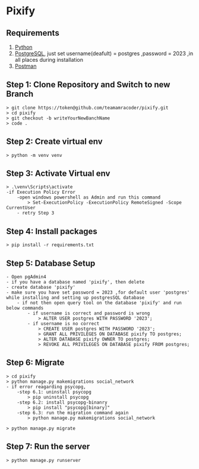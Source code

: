 # Pixify

## Requirements

1. [Python](https://www.python.org/downloads/)
2. [PostgreSQL](https://www.postgresql.org/download/), just set username(deafult) = postgres ,password = 2023 ,in all places during installation
3. [Postman](https://www.postman.com/downloads/)

## Step 1: Clone Repository and Switch to new Branch

    > git clone https://token@github.com/teamamracoder/pixify.git
    > cd pixify
    > git checkout -b writeYourNewBanchName
    > code .

## Step 2: Create virtual env

    > python -m venv venv

## Step 3: Activate Virtual env

    > .\venv\Scripts\activate
    -if Execution Policy Error
        -open windows powershell as Admin and run this command
            > Set-ExecutionPolicy -ExecutionPolicy RemoteSigned -Scope CurrentUser
        - retry Step 3

## Step 4: Install packages

    > pip install -r requirements.txt

## Step 5: Database Setup

    - Open pgAdmin4
    - if you have a database named 'pixify', then delete
    - create database 'pixify'
    - make sure you have set password = 2023 ,for default user 'postgres' while installing and setting up postgresSQL database
        - if not then open query tool on the database 'pixify' and run below commands
            - if username is correct and password is wrong 
                > ALTER USER postgres WITH PASSWORD '2023';
            - if username is no correct
                > CREATE USER postgres WITH PASSWORD '2023';
                > GRANT ALL PRIVILEGES ON DATABASE pixify TO postgres;
                > ALTER DATABASE pixify OWNER TO postgres;
                > REVOKE ALL PRIVILEGES ON DATABASE pixify FROM postgres;

## Step 6: Migrate

    > cd pixify
    > python manage.py makemigrations social_network
    - if error reagarding psycopg,
        -step 6.1: uninstall psycopg
            > pip uninstall psycopg
        -step 6.2: install psycopg-binanry
            > pip install "psycopg[binary]"
        -step 6.3: run the migration command again
            > python manage.py makemigrations social_network

    > python manage.py migrate

## Step 7: Run the server

    > python manage.py runserver
